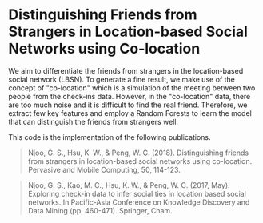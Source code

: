 # Distinguishing Friends from Strangers in Location-based Social Networks using Co-location

We aim to differentiate the friends from strangers in the location-based social network (LBSN). To generate a fine result, we make use of the concept of "co-location" which is a simulation of the meeting between two people from the check-ins data. However, in the "co-location" data, there are too much noise and it is difficult to find the real friend. Therefore, we extract few key features and employ a Random Forests to learn the model that can distinguish the friends from strangers well.

This code is the implementation of the following publications.
> Njoo, G. S., Hsu, K. W., & Peng, W. C. (2018). Distinguishing friends from strangers in location-based social networks using co-location. Pervasive and Mobile Computing, 50, 114-123.

> Njoo, G. S., Kao, M. C., Hsu, K. W., & Peng, W. C. (2017, May). Exploring check-in data to infer social ties in location based social networks. In Pacific-Asia Conference on Knowledge Discovery and Data Mining (pp. 460-471). Springer, Cham.
